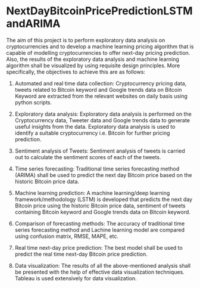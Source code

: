 # NextDayBitcoinPricePredictionLSTMandARIMA

The aim of this project is to perform exploratory data analysis on cryptocurrencies and to develop a machine learning pricing algorithm that is capable of modelling cryptocurrencies to offer next-day pricing prediction. Also, the results of the exploratory data analysis and machine learning algorithm shall be visualized by using requisite design principles. 
More specifically, the objectives to achieve this are as follows:

1)	Automated and real time data collection: Cryptocurrency pricing data, tweets related to Bitcoin keyword and Google trends data on Bitcoin Keyword are extracted from the relevant websites on daily basis using python scripts. 

2)	Exploratory data analysis: Exploratory data analysis is performed on the Cryptocurrency data, Tweeter data and Google trends data to generate useful insights from the data. Exploratory data analysis is used to identify a suitable cryptocurrency i.e. Bitcoin for further pricing prediction.

3)	Sentiment analysis of Tweets: Sentiment analysis of tweets is carried out to calculate the sentiment scores of each of the tweets.

4)	Time series forecasting: Traditional time series forecasting method (ARIMA) shall be used to predict the next day Bitcoin price based on the historic Bitcoin price data.

5)	Machine learning prediction: A machine learning/deep learning framework/methodology (LSTM) is developed that predicts the next day Bitcoin price using the historic Bitcoin price data, sentiment of tweets containing Bitcoin keyword and Google trends data on Bitcoin keyword.

6)	Comparison of forecasting methods: The accuracy of traditional time series forecasting method and Lachine learning model are compared using confusion matrix, RMSE, MAPE, etc.

7)	Real time next-day price prediction: The best model shall be used to predict the real time next-day Bitcoin price prediction.

8)	Data visualization: The results of all the above-mentioned analysis shall be presented with the help of effective data visualization techniques. Tableau is used extensively for data visualization.
